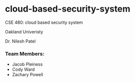 # cloud-based-security-system
CSE 480: cloud based security system

Oakland Univeristy

Dr. Nilesh Patel

### Team Members:
- Jacob Pleiness
- Cody Ward
- Zachary Powell

